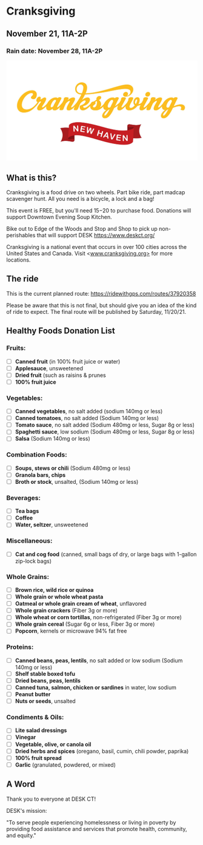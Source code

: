 # Cranksgiving

## November 21, 11A-2P

### Rain date: November 28, 11A-2P

![header](header.jpg)

## What is this?

Cranksgiving is a food drive on two wheels. Part bike ride, part madcap scavenger hunt. All you need is a bicycle, a lock and a bag!

This event is FREE, but you'll need $15-$20 to purchase food. Donations will support Downtown Evening Soup Kitchen.

Bike out to Edge of the Woods and Stop and Shop to pick up non-perishables that will support DESK <https://www.deskct.org/>

Cranksgiving is a national event that occurs in over 100 cities across the United States and Canada. Visit <www.cranksgiving.org> for more locations.

## The ride

This is the current planned route: <https://ridewithgps.com/routes/37920358>

Please be aware that this is not final, but should give you an idea of the kind of ride to expect. The final route will be published by Saturday, 11/20/21.

## Healthy Foods Donation List

### Fruits:

- [ ]  **Canned fruit** (in 100% fruit juice or water)
- [ ]  **Applesauce**, unsweetened
- [ ]  **Dried fruit** (such as raisins & prunes
- [ ]  **100% fruit juice**

### Vegetables:

- [ ]  **Canned vegetables**, no salt added (sodium 140mg or less)
- [ ]  **Canned tomatoes**, no salt added (Sodium 140mg or less)
- [ ]  **Tomato sauce**, no salt added (Sodium 480mg or less, Sugar 8g or less)
- [ ]  **Spaghetti sauce**, low sodium (Sodium 480mg or less, Sugar 8g or less)
- [ ]  **Salsa** (Sodium 140mg or less)

### Combination Foods:

- [ ]  **Soups, stews or chili** (Sodium 480mg or less)
- [ ]  **Granola bars, chips**
- [ ]  **Broth or stock**, unsalted, (Sodium 140mg or less)

### Beverages:

- [ ]  **Tea bags**
- [ ]  **Coffee**
- [ ]  **Water, seltzer**, unsweetened

### Miscellaneous:

- [ ]  **Cat and cog food** (canned, small bags of dry, or large bags with 1-gallon zip-lock bags)

### Whole Grains:

- [ ]  **Brown rice, wild rice or quinoa**
- [ ]  **Whole grain or whole wheat pasta**
- [ ]  **Oatmeal or whole grain cream of wheat**, unflavored
- [ ]  **Whole grain crackers** (Fiber 3g or more)
- [ ]  **Whole wheat or corn tortillas**, non-refrigerated (Fiber 3g or more)
- [ ]  **Whole grain cereal** (Sugar 6g or less, Fiber 3g or more)
- [ ]  **Popcorn**, kernels or microwave 94% fat free

### Proteins:

- [ ]  **Canned beans, peas, lentils**, no salt added or low sodium (Sodium 140mg or less)
- [ ]  **Shelf stable boxed tofu**
- [ ]  **Dried beans, peas, lentils**
- [ ]  **Canned tuna, salmon, chicken or sardines** in water, low sodium
- [ ]  **Peanut butter**
- [ ]  **Nuts or seeds**, unsalted

### Condiments & Oils:

- [ ]  **Lite salad dressings**
- [ ]  **Vinegar**
- [ ]  **Vegetable, olive, or canola oil**
- [ ]  **Dried herbs and spices** (oregano, basil, cumin, chili powder, paprika)
- [ ]  **100% fruit spread**
- [ ]  **Garlic** (granulated, powdered, or mixed)

## A Word

Thank you to everyone at DESK CT!

DESK's mission:

"To serve people experiencing homelessness or living in poverty by providing food assistance and services that promote health, community, and equity."
